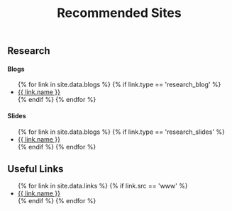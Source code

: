 ﻿---
layout: page
title: Recommended Sites
description: 
keywords: Recommended Sites
menu: ReadingList
permalink: /readinglist/
---

## Research

#### Blogs
<ul>
    {% for link in site.data.blogs %}
        {% if link.type == 'research_blog' %}
            <li><a href="{{ link.url }}">{{ link.name }}</a></li>
        {% endif %}
    {% endfor %}
</ul>

#### Slides
<ul>
    {% for link in site.data.blogs %}
        {% if link.type == 'research_slides' %}
            <li><a href="{{ link.url }}">{{ link.name }}</a></li>
        {% endif %}
    {% endfor %}
</ul>

## Useful Links

<ul>
    {% for link in site.data.links %}
        {% if link.src == 'www' %}
            <li><a href="{{ link.url }}">{{ link.name }}</a></li>
        {% endif %}
    {% endfor %}
</ul>


